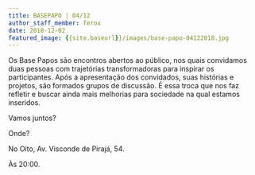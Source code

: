 ```yaml
---
title: BASEPAPO | 04/12
author_staff_member: ferox
date: 2018-12-02
featured_image: {{site.baseurl}}/images/base-papo-04122018.jpg
---
```

Os Base Papos são encontros abertos ao público, nos quais convidamos duas pessoas com trajetórias transformadoras para inspirar os participantes. Após a apresentação dos convidados, suas histórias e projetos, são formados grupos de discussão. É essa troca que nos faz refletir e buscar ainda mais melhorias para sociedade na qual estamos inseridos.

Vamos juntos?

Onde?

No Oito, Av. Visconde de Pirajá, 54.

Às 20:00.
